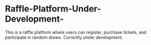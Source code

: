 # Raffle-Platform-Under-Development-
This is a raffle platform where users can register, purchase tickets, and participate in random draws. Currently under development.  
